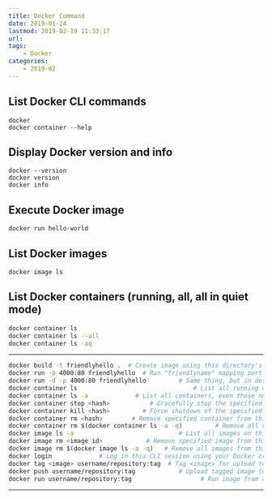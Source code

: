 ```yaml
---
title: Docker Command
date: 2019-01-24
lastmod: 2019-02-19 11:33:17
url:
tags:
    - Docker
categories:
    - 2019-02
---
```


## List Docker CLI commands
```
docker
docker container --help
```
## Display Docker version and info
```
docker --version
docker version
docker info
```
## Execute Docker image
`docker run hello-world`

## List Docker images
`docker image ls`

## List Docker containers (running, all, all in quiet mode)
```bash
docker container ls
docker container ls --all
docker container ls -aq
```
-----

```bash
docker build -t friendlyhello .  # Create image using this directory's Dockerfile
docker run -p 4000:80 friendlyhello  # Run "friendlyname" mapping port 4000 to 80
docker run -d -p 4000:80 friendlyhello         # Same thing, but in detached mode
docker container ls                                # List all running containers
docker container ls -a             # List all containers, even those not running
docker container stop <hash>           # Gracefully stop the specified container
docker container kill <hash>         # Force shutdown of the specified container
docker container rm <hash>        # Remove specified container from this machine
docker container rm $(docker container ls -a -q)         # Remove all containers
docker image ls -a                             # List all images on this machine
docker image rm <image id>            # Remove specified image from this machine
docker image rm $(docker image ls -a -q)   # Remove all images from this machine
docker login             # Log in this CLI session using your Docker credentials
docker tag <image> username/repository:tag  # Tag <image> for upload to registry
docker push username/repository:tag            # Upload tagged image to registry
docker run username/repository:tag                   # Run image from a registry
```

----



